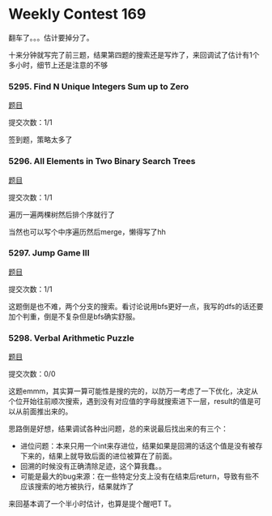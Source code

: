 # Weekly Contest 169

翻车了。。。估计要掉分了。

十来分钟就写完了前三题，结果第四题的搜索还是写炸了，来回调试了估计有1个多小时，细节上还是注意的不够

### 5295. Find N Unique Integers Sum up to Zero

[题目](https://leetcode.com/contest/weekly-contest-169/problems/find-n-unique-integers-sum-up-to-zero/) 

提交次数：1/1

签到题，策略太多了



### 5296. All Elements in Two Binary Search Trees

[题目](https://leetcode.com/contest/weekly-contest-169/problems/all-elements-in-two-binary-search-trees/)

提交次数：1/1

遍历一遍两棵树然后排个序就行了

当然也可以写个中序遍历然后merge，懒得写了hh



### 5297. Jump Game III

[题目](https://leetcode.com/contest/weekly-contest-169/problems/jump-game-iii/)

提交次数：1/1

这题倒是也不难，两个分支的搜索。看讨论说用bfs更好一点，我写的dfs的话还要加个判重，倒是不复杂但是bfs确实舒服。




### 5298. Verbal Arithmetic Puzzle

[题目](https://leetcode.com/contest/weekly-contest-169/problems/verbal-arithmetic-puzzle/)

提交次数：0/0

这题emmm，其实算一算可能性是搜的完的，以防万一考虑了一下优化，决定从个位开始往前顺次搜索，遇到没有对应值的字母就搜索进下一层，result的值是可以从前面推出来的。

思路倒是好想，结果调试各种出问题，总的来说最后找出来的有三个：

- 进位问题：本来只用一个int来存进位，结果如果是回溯的话这个值是没有被存下来的，结果上就导致后面的进位被算在了前面。
- 回溯的时候没有正确清除足迹，这个算我蠢。。
- 可能是最大的bug来源：在一些特定分支上没有在结束后return，导致有些不应该搜索的地方被执行，结果就炸了

来回基本调了一个半小时估计，也算是提个醒吧T T。